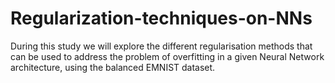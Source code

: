 # Regularization-techniques-on-NNs
During this study we will explore the different regularisation methods that can be used to address the problem of overfitting in a given Neural Network architecture, using the balanced EMNIST dataset.
